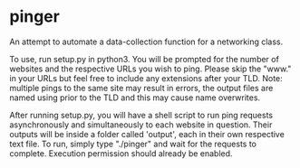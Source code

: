# pinger

An attempt to automate a data-collection function for a networking class.

To use, run setup.py in python3. You will be prompted for the number of websites and the respective URLs you wish to ping. Please skip the "www." in your URLs but feel free to include any extensions after your TLD. Note: multiple pings to the same site may result in errors, the output files are named using prior to the TLD and this may cause name overwrites.

After running setup.py, you will have a shell script to run ping requests asynchronously and simultaneously to each website in question. Their outputs will be inside a folder called 'output', each in their own respective text file. To run, simply type "./pinger" and wait for the requests to complete. Execution permission should already be enabled.
